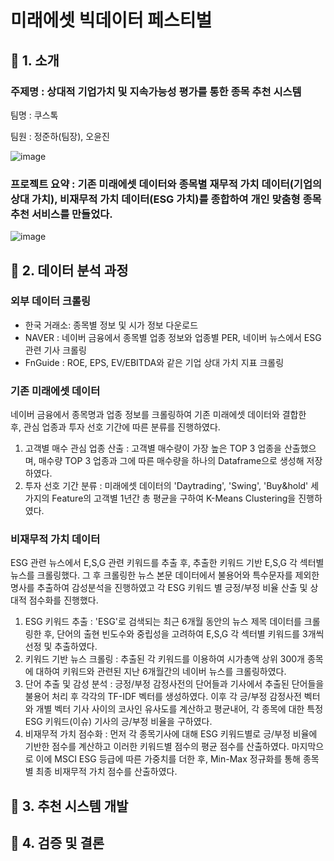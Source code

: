 # 미래에셋 빅데이터 페스티벌

## 📍 1. 소개
### 주제명 : 상대적 기업가치 및 지속가능성 평가를 통한 종목 추천 시스템
팀명 : 쿠스톡

팀원 : 정준하(팀장), 오윤진

![image](https://user-images.githubusercontent.com/71584305/140605177-adad078f-43b5-4caa-abf6-87a2984729fe.png)

### 프로젝트 요약 : 기존 미래에셋 데이터와 종목별 재무적 가치 데이터(기업의 상대 가치), 비재무적 가치 데이터(ESG 가치)를 종합하여 개인 맞춤형 종목 추천 서비스를 만들었다.

![image](https://user-images.githubusercontent.com/71584305/140605590-713b18a6-6433-4300-b767-b395deadb716.png)

## 📍 2. 데이터 분석 과정

### 외부 데이터 크롤링
- 한국 거래소: 종목별 정보 및 시가 정보 다운로드
- NAVER : 네이버 금융에서 종목별 업종 정보와 업종별 PER, 네이버 뉴스에서 ESG 관련 기사 크롤링
- FnGuide : ROE, EPS, EV/EBITDA와 같은 기업 상대 가치 지표 크롤링

### 기존 미래에셋 데이터
네이버 금융에서 종목명과 업종 정보를 크롤링하여 기존 미래에셋 데이터와 결합한 후, 관심 업종과 투자 선호 기간에 따른 분류를 진행하였다.

1. 고객별 매수 관심 업종 산출 : 고객별 매수량이 가장 높은 TOP 3 업종을 산출했으며, 매수량 TOP 3 업종과 그에 따른 매수량을 하나의 Dataframe으로 생성해 저장하였다.
2. 투자 선호 기간 분류 : 미래에셋 데이터의 'Daytrading', 'Swing', 'Buy&hold' 세 가지의 Feature의 고객별 1년간 총 평균을 구하여 K-Means Clustering을 진행하였다.

### 비재무적 가치 데이터
ESG 관련 뉴스에서 E,S,G 관련 키워드를 추출 후,  추출한 키워드 기반 E,S,G 각 섹터별 뉴스를 크롤링했다. 그 후 크롤링한 뉴스 본문 데이터에서 불용어와 특수문자를 제외한 명사를 추출하여 감성분석을 진행하였고 각 ESG 키워드 별 긍정/부정 비율 산출 및 상대적 점수화를 진행했다.

1. ESG 키워드 추출 : 'ESG'로 검색되는 최근 6개월 동안의 뉴스 제목 데이터를 크롤링한 후, 단어의 출현 빈도수와 중립성을 고려하여 E,S,G 각 섹터별 키워드를 3개씩 선정 및 추출하였다.
2. 키워드 기반 뉴스 크롤링 : 추출된 각 키워드를 이용하여 시가총액 상위 300개 종목에 대하여 키워드와 관련된 지난 6개월간의 네이버 뉴스를 크롤링하였다.
3. 단어 추출 및 감성 분석 : 긍정/부정 감정사전의 단어들과 기사에서 추출된 단어들을 불용어 처리 후 각각의 TF-IDF 벡터를 생성하였다. 이후 각 긍/부정 감정사전 벡터와 개별 벡터 기사 사이의 코사인 유사도를 계산하고 평균내어, 각 종목에 대한 특정 ESG 키워드(이슈) 기사의 긍/부정 비율을 구하였다.
4. 비재무적 가치 점수화 : 먼저 각 종목기사에 대해 ESG 키워드별로 긍/부정 비율에 기반한 점수를 계산하고 이러한 키워드별 점수의 평균 점수를 산출하였다. 마지막으로 이에 MSCI ESG 등급에 따른 가중치를 더한 후, Min-Max 정규화를 통해 종목별 최종 비재무적 가치 점수를 산출하였다.


## 📍 3. 추천 시스템 개발


## 📍 4. 검증 및 결론



